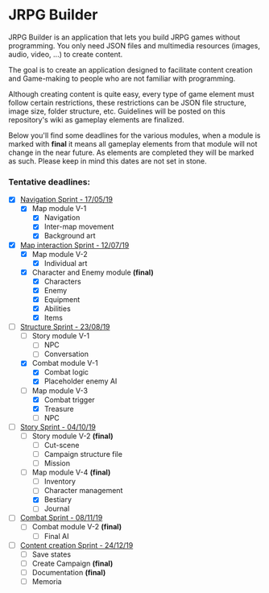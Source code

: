 # JRPG Builder

JRPG Builder is an application that lets you build JRPG games without programming. You only need JSON files and multimedia resources (images, audio, video, ...) to create content.

The goal is to create an application designed to facilitate content creation and Game-making to people who are not familiar with programming.

Although creating content is quite easy, every type of game element must follow certain restrictions, these restrictions can be JSON file structure, image size, folder structure, etc. Guidelines will be posted on this repository's wiki as gameplay elements are finalized.

Below you'll find some deadlines for the various modules, when a module is marked with **final** it means all gameplay elements from that module will not change in the near future. As elements are completed they will be marked as such. Please keep in mind this dates are not set in stone.

### Tentative deadlines:

- [x] <u>Navigation Sprint - 17/05/19</u>
  - [x] Map module V-1
    - [x] Navigation
    - [x] Inter-map movement
    - [x] Background art
- [x] <u>Map interaction Sprint - 12/07/19</u>
  - [x] Map module V-2
    - [x] Individual art
  - [x] Character and Enemy module **(final)**
    - [x] Characters
    - [x] Enemy
    - [x] Equipment
    - [x] Abilities
    - [x] Items
- [ ] <u>Structure Sprint - 23/08/19</u>
  - [ ] Story module V-1
    - [ ] NPC
    - [ ] Conversation
  - [x] Combat module V-1
    - [x] Combat logic
    - [x] Placeholder enemy AI
  - [ ] Map module V-3
    - [x] Combat trigger
    - [X] Treasure
    - [ ] NPC
- [ ] <u>Story Sprint - 04/10/19</u>
  - [ ] Story module V-2 **(final)**
    - [ ] Cut-scene
    - [ ] Campaign structure file
    - [ ] Mission
  - [ ] Map module V-4 **(final)**
    - [ ] Inventory
    - [ ] Character management
    - [x] Bestiary
    - [ ] Journal
- [ ] <u>Combat Sprint - 08/11/19</u>
  - [ ] Combat module V-2 **(final)**
    - [ ] Final AI
- [ ] <u>Content creation Sprint - 24/12/19</u>
  - [ ] Save states
  - [ ] Create Campaign **(final)**
  - [ ] Documentation **(final)**
  - [ ] Memoria
